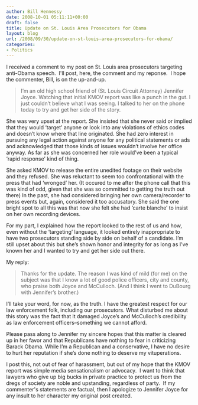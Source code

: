 ```yaml
---
author: Bill Hennessy
date: 2008-10-01 05:11:11+00:00
draft: false
title: Update on St. Louis Area Prosecutors for Obama
layout: blog
url: /2008/09/30/update-on-st-louis-area-prosecutors-for-obama/
categories:
- Politics
---
```


I received a comment to my post on St. Louis area prosecutors targeting anti-Obama speech.  I'll post, here, the comment and my reponse.  I hope the commenter, Bill, is on the up-and-up.  


> I’m an old high school friend of (St. Louis Circuit Attorney) Jennifer Joyce. Watching that initial KMOV report was like a punch in the gut. I just couldn’t believe what I was seeing. I talked to her on the phone today to try and get her side of the story.

She was very upset at the report. She insisted that she never said or implied that they would ‘target’ anyone or look into any violations of ethics codes and doesn’t know where that line originated. She had zero interest in pursuing any legal action against anyone for any political statements or ads and acknowledged that those kinds of issues wouldn’t involve her office anyway. As far as she was concerned her role would’ve been a typical ‘rapid response’ kind of thing.

She asked KMOV to release the entire unedited footage on their website and they refused. She was reluctant to seem too confrontational with the press that had ‘wronged’ her. (It occured to me after the phone call that this was kind of odd, given that she was so committed to getting the truth out there) In the past, she had considered bringing her own camera/recorder to press events but, again, considered it too accusatory. She said the one bright spot to all this was that now she felt she had ‘carte blanche’ to insist on her own recording devices.

For my part, I explained how the report looked to the rest of us and how, even without the ‘targeting’ language, it looked entirely inappropriate to have two prosecutors standing side by side on behalf of a candidate. I’m still upset about this but she’s shown honor and integrity for as long as I’ve known her and I wanted to try and get her side out there.


My reply:


> Thanks for the update. The reason I was kind of mild (for me) on the subject was that I know a lot of good police officers, city and county, who praise both Joyce and McCulloch. (And I think I went to DuBourg with Jennifer’s brother.)

I’ll take your word, for now, as the truth. I have the greatest respect for our law enforcement folk, including our prosecutors. What disturbed me about this story was the fact that it damaged Joyce’s and McCulloch’s credibility as law enforcement officers–something we cannot afford.

Please pass along to Jennifer my sincere hopes that this matter is cleared up in her favor and that Republicans have nothing to fear in criticizing Barack Obama. While I’m a Republican and a conservative, I have no desire to hurt her reputation if she’s done nothing to deserve my vituperations.


I post this, not out of fear of harassment, but out of my hope that the KMOV report was simple media sensationalism or advocacy.  I want to think that lawyers who give up big bucks in private practice to protect us from the dregs of society are noble and upstanding, regardless of party.  If my commenter's statements are factual, then I apologize to Jennifer Joyce for any insult to her character my original post created.
